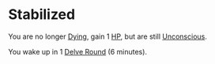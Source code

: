 ---
---

# Stabilized

You are no longer [Dying](Dying.md), gain 1 [HP](../Player%20Characters/Derived%20Statistics/Health%20Points.md), but are still [Unconscious](Unconscious.md). 

You wake up in 1 [Delve Round](../Game%20Procedures/Round.md#Delve%20Round) (6 minutes).
